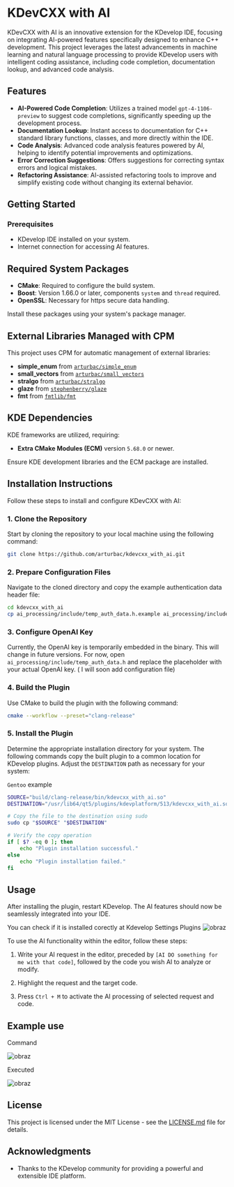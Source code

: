 
# KDevCXX with AI

KDevCXX with AI is an innovative extension for the KDevelop IDE, focusing on integrating AI-powered features specifically designed to enhance C++ development. This project leverages the latest advancements in machine learning and natural language processing to provide KDevelop users with intelligent coding assistance, including code completion, documentation lookup, and advanced code analysis.

## Features

- **AI-Powered Code Completion**: Utilizes a trained model `gpt-4-1106-preview` to suggest code completions, significantly speeding up the development process.
- **Documentation Lookup**: Instant access to documentation for C++ standard library functions, classes, and more directly within the IDE.
- **Code Analysis**: Advanced code analysis features powered by AI, helping to identify potential improvements and optimizations.
- **Error Correction Suggestions**: Offers suggestions for correcting syntax errors and logical mistakes.
- **Refactoring Assistance**: AI-assisted refactoring tools to improve and simplify existing code without changing its external behavior.

## Getting Started

### Prerequisites

- KDevelop IDE installed on your system.
- Internet connection for accessing AI features.


## Required System Packages

- **CMake**: Required to configure the build system.
- **Boost**: Version 1.66.0 or later, components `system` and `thread` required.
- **OpenSSL**: Necessary for https secure data handling.

Install these packages using your system's package manager.

## External Libraries Managed with CPM

This project uses CPM for automatic management of external libraries:

- **simple_enum** from [`arturbac/simple_enum`](https://github.com/arturbac/simple_enum)
- **small_vectors** from [`arturbac/small_vectors`](https://github.com/arturbac/small_vectors)
- **stralgo** from [`arturbac/stralgo`](https://github.com/arturbac/stralgo)
- **glaze** from [`stephenberry/glaze`](https://github.com/stephenberry/glaze)
- **fmt** from [`fmtlib/fmt`](https://github.com/fmtlib/fmt)

## KDE Dependencies

KDE frameworks are utilized, requiring:

- **Extra CMake Modules (ECM)** version `5.68.0` or newer.

Ensure KDE development libraries and the ECM package are installed.

## Installation Instructions

Follow these steps to install and configure KDevCXX with AI:

### 1. Clone the Repository

Start by cloning the repository to your local machine using the following command:

```bash
git clone https://github.com/arturbac/kdevcxx_with_ai.git
```

### 2. Prepare Configuration Files

Navigate to the cloned directory and copy the example authentication data header file:

```bash
cd kdevcxx_with_ai
cp ai_processing/include/temp_auth_data.h.example ai_processing/include/temp_auth_data.h
```

### 3. Configure OpenAI Key

Currently, the OpenAI key is temporarily embedded in the binary. This will change in future versions. For now, open `ai_processing/include/temp_auth_data.h` and replace the placeholder with your actual OpenAI key. ( I will soon add configuration file)

### 4. Build the Plugin

Use CMake to build the plugin with the following command:

```bash
cmake --workflow --preset="clang-release"
```

### 5. Install the Plugin

Determine the appropriate installation directory for your system. The following commands copy the built plugin to a common location for KDevelop plugins. Adjust the `DESTINATION` path as necessary for your system:

`Gentoo` example
```bash
SOURCE="build/clang-release/bin/kdevcxx_with_ai.so"
DESTINATION="/usr/lib64/qt5/plugins/kdevplatform/513/kdevcxx_with_ai.so"

# Copy the file to the destination using sudo
sudo cp "$SOURCE" "$DESTINATION"

# Verify the copy operation
if [ $? -eq 0 ]; then
    echo "Plugin installation successful."
else
    echo "Plugin installation failed."
fi
```

## Usage

After installing the plugin, restart KDevelop. The AI features should now be seamlessly integrated into your IDE.

You can check if it is installed corectly at Kdevelop Settings Plugins
![obraz](https://github.com/arturbac/kdevcxx_with_ai/assets/14975842/2cc9bb48-0c0a-43d4-813d-bf036a546522)

To use the AI functionality within the editor, follow these steps:

1. Write your AI request in the editor, preceded by `[AI DO something for me with that code]`, followed by the code you wish AI to analyze or modify.

2. Highlight the request and the target code.

3. Press `Ctrl + M` to activate the AI processing of selected request and code.

## Example use 

Command

![obraz](https://github.com/arturbac/kdevcxx_with_ai/assets/14975842/31e7bcb6-caf1-4a0e-9278-d4560c9266f6)

Executed

![obraz](https://github.com/arturbac/kdevcxx_with_ai/assets/14975842/4565cb0f-9ad2-46e9-bda8-93ff633af673)

## License

This project is licensed under the MIT License - see the [LICENSE.md](LICENSE.md) file for details.

## Acknowledgments

- Thanks to the KDevelop community for providing a powerful and extensible IDE platform.

